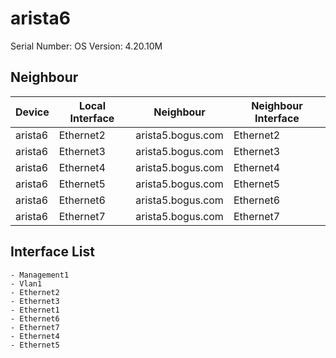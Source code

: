 # arista6

Serial Number: 
OS Version: 4.20.10M

## Neighbour

| Device | Local Interface | Neighbour | Neighbour Interface |
|--------|-----------------|-----------|---------------------|
| arista6 | Ethernet2 | arista5.bogus.com | Ethernet2 |
| arista6 | Ethernet3 | arista5.bogus.com | Ethernet3 |
| arista6 | Ethernet4 | arista5.bogus.com | Ethernet4 |
| arista6 | Ethernet5 | arista5.bogus.com | Ethernet5 |
| arista6 | Ethernet6 | arista5.bogus.com | Ethernet6 |
| arista6 | Ethernet7 | arista5.bogus.com | Ethernet7 |

## Interface List
    - Management1
    - Vlan1
    - Ethernet2
    - Ethernet3
    - Ethernet1
    - Ethernet6
    - Ethernet7
    - Ethernet4
    - Ethernet5

